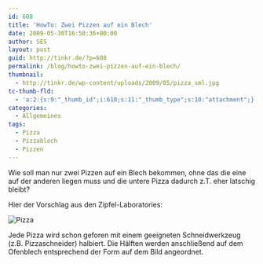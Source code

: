 ```yaml
---
id: 608
title: 'HowTo: Zwei Pizzen auf ein Blech'
date: 2009-05-30T16:50:36+00:00
author: SES
layout: post
guid: http://tinkr.de/?p=608
permalink: /blog/howto-zwei-pizzen-auf-ein-blech/
thumbnail:
  - http://tinkr.de/wp-content/uploads/2009/05/pizza_sml.jpg
tc-thumb-fld:
  - 'a:2:{s:9:"_thumb_id";i:610;s:11:"_thumb_type";s:10:"attachment";}'
categories:
  - Allgemeines
tags:
  - Pizza
  - Pizzablech
  - Pizzen
---
```

Wie soll man nur zwei Pizzen auf ein Blech bekommen, ohne das die eine auf der anderen liegen muss und die untere Pizza dadurch z.T. eher latschig bleibt?

Hier der Vorschlag aus den Zipfel-Laboratories:

<img loading="lazy" src="/assets/2009/05/pizza.jpg" alt="Pizza" title="Pizza"    srcset="/assets/2009/05/pizza.jpg 606w, /assets/2009/05/pizza-300x225.jpg 300w" sizes="(max-width: 606px) 100vw, 606px" />

Jede Pizza wird schon geforen mit einem geeigneten Schneidwerkzeug (z.B. Pizzaschneider) halbiert. Die Hälften werden anschließend auf dem Ofenblech entsprechend der Form auf dem Bild angeordnet.
